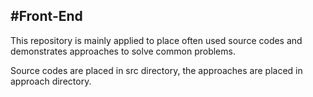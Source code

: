 #Front-End
---
This repository is mainly applied to place often used source codes and demonstrates approaches to solve common problems.

Source codes are placed in src directory, the approaches are placed in approach directory.

